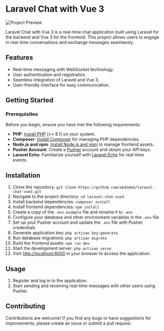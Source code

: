 # Laravel Chat with Vue 3

![Project Preview](./preview.png)

Laravel Chat with Vue 3 is a real-time chat application built using Laravel for the backend and Vue 3 for the frontend. This project allows users to engage in real-time conversations and exchange messages seamlessly.

## Features

- Real-time messaging with WebSocket technology.
- User authentication and registration.
- Seamless integration of Laravel and Vue 3.
- User-friendly interface for easy communication.

## Getting Started

### Prerequisites

Before you begin, ensure you have met the following requirements:

- **PHP**: [Install PHP](https://www.php.net/manual/en/install.php) (>= 8.1) on your system.
- **Composer**: [Install Composer](https://getcomposer.org/download/) for managing PHP dependencies.
- **Node.js and npm**: [Install Node.js and npm](https://docs.npmjs.com/downloading-and-installing-node-js-and-npm) to manage frontend assets.
- **Pusher Account**: Create a [Pusher](https://pusher.com/) account and obtain your API keys.
- **Laravel Echo**: Familiarize yourself with [Laravel Echo](https://laravel.com/docs/8.x/broadcasting) for real-time events.
### 
## Installation

1. Clone the repository: `git clone https://github.com/abdimed/laravel-chat-vue3.git`
2. Navigate to the project directory: `cd laravel-chat-vue3`
3. Install backend dependencies: `composer install`
4. Install frontend dependencies: `npm install`
5. Create a copy of the `.env.example` file and rename it to `.env`
6. Configure your database and other environment variables in the `.env` file
7. Set up your Pusher account and update the `.env` file with Pusher credentials
8. Generate application key: `php artisan key:generate`
9. Run database migrations: `php artisan migrate`
10. Build the frontend assets: `npm run dev`
11. Start the development server: `php artisan serve`
12. Visit [http://localhost:8000](http://localhost:8000) in your browser to access the application.

## Usage

1. Register and log in to the application.
2. Start sending and receiving real-time messages with other users using Pusher.

## Contributing

Contributions are welcome! If you find any bugs or have suggestions for improvements, please create an issue or submit a pull request.
